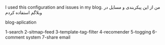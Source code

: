 I used this configuration and issues in my blog.
من از این پیکربندی و مسایل در وبلاگم استفاده کردم

blog-aplication

1-search
2-sitmap-feed
3-template-tag-filter
4-recomender
5-togging
6-comment system 
7-share email



